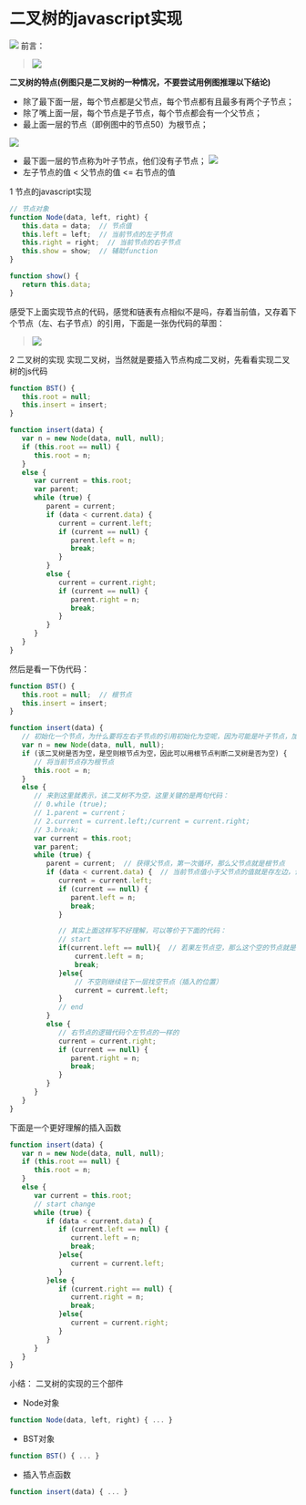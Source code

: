 # 二叉树的javascript实现


![](http://upload-images.jianshu.io/upload_images/2838289-d259ab582a7ee076.png?imageMogr2/auto-orient/strip%7CimageView2/2/w/1240)
前言：
>![](http://upload-images.jianshu.io/upload_images/2838289-a4d05edb6062df13.png?imageMogr2/auto-orient/strip%7CimageView2/2/w/1240)


**二叉树的特点(例图只是二叉树的一种情况，不要尝试用例图推理以下结论)**
- 除了最下面一层，每个节点都是父节点，每个节点都有且最多有两个子节点；
- 除了嘴上面一层，每个节点是子节点，每个节点都会有一个父节点；
- 最上面一层的节点（即例图中的节点50）为根节点；

![](http://upload-images.jianshu.io/upload_images/2838289-e0e3b9a05871efaa.png?imageMogr2/auto-orient/strip%7CimageView2/2/w/1240)

- 最下面一层的节点称为叶子节点，他们没有子节点；
![](http://upload-images.jianshu.io/upload_images/2838289-da27d2f6031b1d36.png?imageMogr2/auto-orient/strip%7CimageView2/2/w/1240)
- 左子节点的值 < 父节点的值 <= 右节点的值

1 节点的javascript实现
```js
// 节点对象
function Node(data, left, right) {
   this.data = data;  // 节点值
   this.left = left;  // 当前节点的左子节点
   this.right = right;  // 当前节点的右子节点
   this.show = show;  // 辅助function
}

function show() {
   return this.data;
}
```
感受下上面实现节点的代码，感觉和链表有点相似不是吗，存着当前值，又存着下个节点（左、右子节点）的引用，下面是一张伪代码的草图：
>![](http://upload-images.jianshu.io/upload_images/2838289-d7aede07576cc831.png?imageMogr2/auto-orient/strip%7CimageView2/2/w/1240)

2 二叉树的实现
实现二叉树，当然就是要插入节点构成二叉树，先看看实现二叉树的js代码
```js
function BST() {
   this.root = null;
   this.insert = insert;
}

function insert(data) {
   var n = new Node(data, null, null);
   if (this.root == null) {
      this.root = n;
   }
   else {
      var current = this.root;
      var parent;
      while (true) {
         parent = current;
         if (data < current.data) {
            current = current.left;
            if (current == null) {
               parent.left = n;
               break;
            }
         }
         else {
            current = current.right;
            if (current == null) {
               parent.right = n;
               break;
            }
         }
      }
   }
}
```
然后是看一下伪代码：
```js
function BST() {
   this.root = null;  // 根节点
   this.insert = insert;
}

function insert(data) {
   // 初始化一个节点，为什么要将左右子节点的引用初始化为空呢，因为可能是叶子节点，加入他有子节点，会在下面的代码添加
   var n = new Node(data, null, null);
   if (该二叉树是否为空，是空则根节点为空，因此可以用根节点判断二叉树是否为空) {
      // 将当前节点存为根节点
      this.root = n;
   }
   else {
      // 来到这里就表示，该二叉树不为空，这里关键的是两句代码：
      // 0.while (true);
      // 1.parent = current；
      // 2.current = current.left;/current = current.right;
      // 3.break;
      var current = this.root;
      var parent;
      while (true) {
         parent = current;  // 获得父节点，第一次循环，那么父节点就是根节点
         if (data < current.data) {  // 当前节点值小于父节点的值就是存左边，记得二叉树的特点吧，如果真是小于父节点，那么就说明该节点属于，该父节点的左子树。
            current = current.left;
            if (current == null) {
               parent.left = n;
               break;
            }

            // 其实上面这样写不好理解，可以等价于下面的代码：
            // start
            if(current.left == null){  // 若果左节点空，那么这个空的节点就是我们要插入的位置
                current.left = n;
                break;
            }else{
                // 不空则继续往下一层找空节点（插入的位置）
                current = current.left;
            }
            // end
         }
         else {
            // 右节点的逻辑代码个左节点的一样的
            current = current.right;
            if (current == null) {
               parent.right = n;
               break;
            }
         }
      }
   }
}
```

下面是一个更好理解的插入函数
```js
function insert(data) {
   var n = new Node(data, null, null);
   if (this.root == null) {
      this.root = n;
   }
   else {
      var current = this.root;
      // start change
      while (true) {
         if (data < current.data) {
            if (current.left == null) {
               current.left = n;
               break;
            }else{
               current = current.left;
            }
         }else {
            if (current.right == null) {
               current.right = n;
               break;
            }else{
               current = current.right;
            }
         }
      }
   }
}
```
小结：
二叉树的实现的三个部件
- Node对象
```js
function Node(data, left, right) { ... }
```
- BST对象
```js
function BST() { ... }
```
- 插入节点函数
```js
function insert(data) { ... }
```


